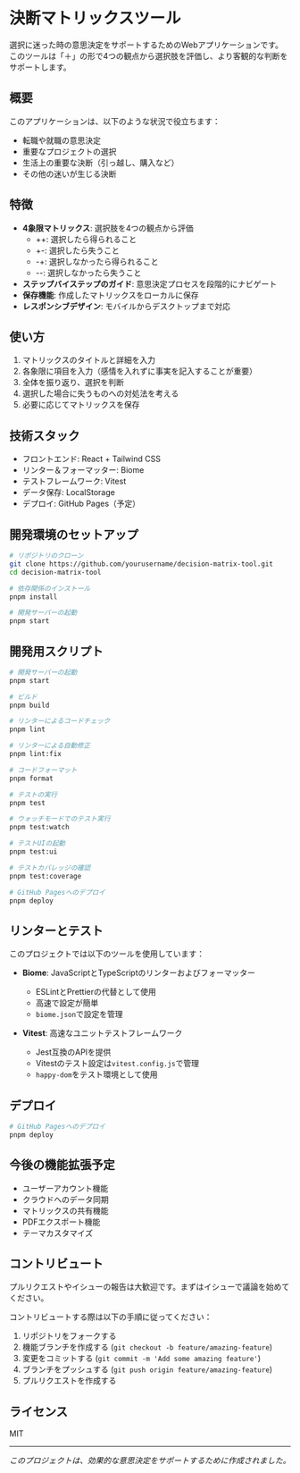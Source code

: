 # 決断マトリックスツール

選択に迷った時の意思決定をサポートするためのWebアプリケーションです。このツールは「＋」の形で4つの観点から選択肢を評価し、より客観的な判断をサポートします。

## 概要

このアプリケーションは、以下のような状況で役立ちます：

- 転職や就職の意思決定
- 重要なプロジェクトの選択
- 生活上の重要な決断（引っ越し、購入など）
- その他の迷いが生じる決断

## 特徴

- **4象限マトリックス**: 選択肢を4つの観点から評価
  - ++: 選択したら得られること
  - +-: 選択したら失うこと
  - -+: 選択しなかったら得られること
  - --: 選択しなかったら失うこと
- **ステップバイステップのガイド**: 意思決定プロセスを段階的にナビゲート
- **保存機能**: 作成したマトリックスをローカルに保存
- **レスポンシブデザイン**: モバイルからデスクトップまで対応

## 使い方

1. マトリックスのタイトルと詳細を入力
2. 各象限に項目を入力（感情を入れずに事実を記入することが重要）
3. 全体を振り返り、選択を判断
4. 選択した場合に失うものへの対処法を考える
5. 必要に応じてマトリックスを保存

## 技術スタック

- フロントエンド: React + Tailwind CSS
- リンター＆フォーマッター: Biome
- テストフレームワーク: Vitest
- データ保存: LocalStorage
- デプロイ: GitHub Pages（予定）

## 開発環境のセットアップ

```bash
# リポジトリのクローン
git clone https://github.com/yourusername/decision-matrix-tool.git
cd decision-matrix-tool

# 依存関係のインストール
pnpm install

# 開発サーバーの起動
pnpm start
```

## 開発用スクリプト

```bash
# 開発サーバーの起動
pnpm start

# ビルド
pnpm build

# リンターによるコードチェック
pnpm lint

# リンターによる自動修正
pnpm lint:fix

# コードフォーマット
pnpm format

# テストの実行
pnpm test

# ウォッチモードでのテスト実行
pnpm test:watch

# テストUIの起動
pnpm test:ui

# テストカバレッジの確認
pnpm test:coverage

# GitHub Pagesへのデプロイ
pnpm deploy
```

## リンターとテスト

このプロジェクトでは以下のツールを使用しています：

- **Biome**: JavaScriptとTypeScriptのリンターおよびフォーマッター
  - ESLintとPrettierの代替として使用
  - 高速で設定が簡単
  - `biome.json`で設定を管理

- **Vitest**: 高速なユニットテストフレームワーク
  - Jest互換のAPIを提供
  - Vitestのテスト設定は`vitest.config.js`で管理
  - `happy-dom`をテスト環境として使用

## デプロイ

```bash
# GitHub Pagesへのデプロイ
pnpm deploy
```

## 今後の機能拡張予定

- ユーザーアカウント機能
- クラウドへのデータ同期
- マトリックスの共有機能
- PDFエクスポート機能
- テーマカスタマイズ

## コントリビュート

プルリクエストやイシューの報告は大歓迎です。まずはイシューで議論を始めてください。

コントリビュートする際は以下の手順に従ってください：

1. リポジトリをフォークする
2. 機能ブランチを作成する (`git checkout -b feature/amazing-feature`)
3. 変更をコミットする (`git commit -m 'Add some amazing feature'`)
4. ブランチをプッシュする (`git push origin feature/amazing-feature`)
5. プルリクエストを作成する

## ライセンス

MIT

---

*このプロジェクトは、効果的な意思決定をサポートするために作成されました。*
